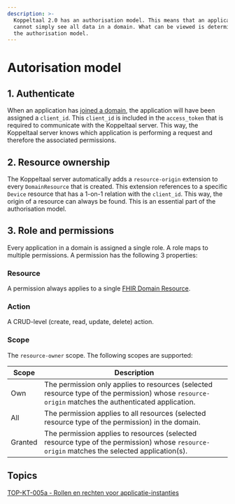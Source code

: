 ```yaml
---
description: >-
  Koppeltaal 2.0 has an authorisation model. This means that an application
  cannot simply see all data in a domain. What can be viewed is determined with
  the authorisation model.
---
```


# Autorisation model

## 1. Authenticate

When an application has [joined a domain](../domein-toetreden.md), the application will have been assigned a `client_id`. This `client_id` is included in the `access_token` that is required to communicate with the Koppeltaal server. This way, the Koppeltaal server knows which application is performing a request and therefore the associated permissions.

## 2. Resource ownership

The Koppeltaal server automatically adds a `resource-origin` extension to every `DomainResource` that is created. This extension references to a specific `Device` resource that has a 1-on-1 relation with the `client_id`. This way, the origin of a resource can always be found. This is an essential part of the authorisation model.

## 3. Role and permissions

Every application in a domain is assigned a single role. A role maps to multiple permissions. A permission has the following 3 properties:

### Resource

A permission always applies to a single [FHIR Domain Resource](https://www.hl7.org/fhir/r4/domainresource.html#bnr).

### Action

A CRUD-level (create, read, update, delete) action.

### Scope

The `resource-owner` scope. The following scopes are supported:

| Scope   | Description                                                                                                                                        |
| ------- | -------------------------------------------------------------------------------------------------------------------------------------------------- |
| Own     | The permission only applies to resources (selected resource type of the permission) whose `resource-origin` matches the authenticated application. |
| All     | The permission applies to all resources (selected resource type of the permission) in the domain.                                                  |
| Granted | The permission applies to resources (selected resource type of the permission) whose `resource-origin` matches the selected application(s).        |

## Topics

[TOP-KT-005a - Rollen en rechten voor applicatie-instanties](https://vzvz.atlassian.net/wiki/spaces/KTSA/pages/27123707/TOP-KT-005a+-+Rollen+en+rechten+voor+applicatie-instanties)


